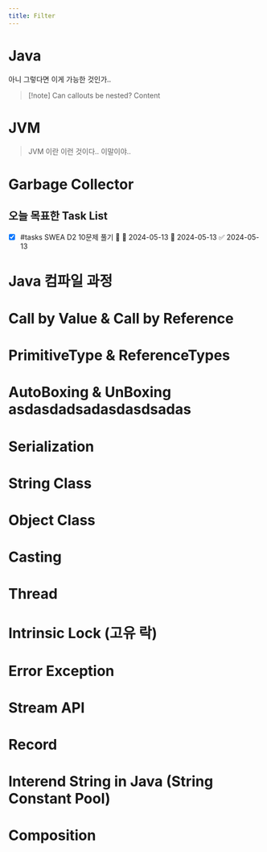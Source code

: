 ```yaml
---
title: Filter
---
```

# Java

아니 그렇다면 이게 가능한 것인가..

> [!note] Can callouts be nested?
> Content

# JVM

> JVM 이란 이런 것이다.. 이말이야..

# Garbage Collector

## 오늘 목표한 Task List
- [x] #tasks SWEA D2 10문제 풀기 🔺 🛫 2024-05-13 📅 2024-05-13 ✅ 2024-05-13

# Java 컴파일 과정

# Call by Value & Call by Reference

# PrimitiveType & ReferenceTypes

# AutoBoxing & UnBoxing asdasdadsadasdasdsadas

# Serialization

# String Class

# Object Class

# Casting

# Thread

# Intrinsic Lock (고유 락)

# Error Exception

# Stream API

# Record

# Interend String in Java (String Constant Pool)

# Composition 
